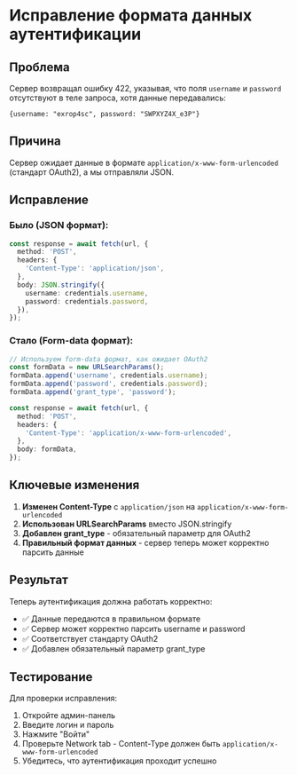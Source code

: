 # Исправление формата данных аутентификации

## Проблема
Сервер возвращал ошибку 422, указывая, что поля `username` и `password` отсутствуют в теле запроса, хотя данные передавались:
```
{username: "exrop4sc", password: "SWPXYZ4X_e3P"}
```

## Причина
Сервер ожидает данные в формате `application/x-www-form-urlencoded` (стандарт OAuth2), а мы отправляли JSON.

## Исправление

### Было (JSON формат):
```typescript
const response = await fetch(url, {
  method: 'POST',
  headers: {
    'Content-Type': 'application/json',
  },
  body: JSON.stringify({
    username: credentials.username,
    password: credentials.password,
  }),
});
```

### Стало (Form-data формат):
```typescript
// Используем form-data формат, как ожидает OAuth2
const formData = new URLSearchParams();
formData.append('username', credentials.username);
formData.append('password', credentials.password);
formData.append('grant_type', 'password');

const response = await fetch(url, {
  method: 'POST',
  headers: {
    'Content-Type': 'application/x-www-form-urlencoded',
  },
  body: formData,
});
```

## Ключевые изменения

1. **Изменен Content-Type** с `application/json` на `application/x-www-form-urlencoded`
2. **Использован URLSearchParams** вместо JSON.stringify
3. **Добавлен grant_type** - обязательный параметр для OAuth2
4. **Правильный формат данных** - сервер теперь может корректно парсить данные

## Результат

Теперь аутентификация должна работать корректно:
- ✅ Данные передаются в правильном формате
- ✅ Сервер может корректно парсить username и password
- ✅ Соответствует стандарту OAuth2
- ✅ Добавлен обязательный параметр grant_type

## Тестирование

Для проверки исправления:
1. Откройте админ-панель
2. Введите логин и пароль
3. Нажмите "Войти"
4. Проверьте Network tab - Content-Type должен быть `application/x-www-form-urlencoded`
5. Убедитесь, что аутентификация проходит успешно
